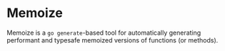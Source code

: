 # Memoize

Memoize is a `go generate`-based tool for automatically generating performant and typesafe memoized versions of functions (or methods).
